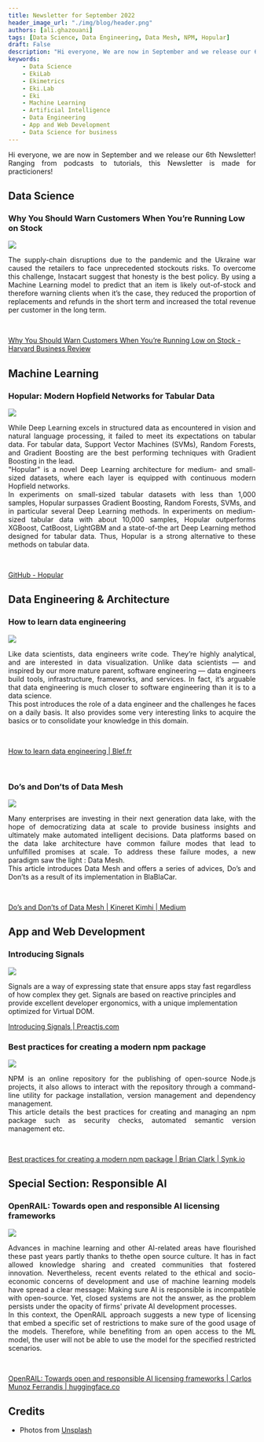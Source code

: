 ```yaml
---
title: Newsletter for September 2022
header_image_url: "./img/blog/header.png"
authors: [ali.ghazouani]
tags: [Data Science, Data Engineering, Data Mesh, NPM, Hopular]
draft: False
description: "Hi everyone, We are now in September and we release our 6th Newsletter! Ranging from podcasts to tutorials, this Newsletter is made for practicioners!"
keywords:
    - Data Science
    - EkiLab
    - Ekimetrics
    - Eki.Lab
    - Eki
    - Machine Learning
    - Artificial Intelligence
    - Data Engineering
    - App and Web Development
    - Data Science for business
---
```


<!--truncate-->

<div align="justify"> 
Hi everyone, we are now in September and we release our 6th Newsletter! Ranging from podcasts to tutorials, this Newsletter is made for practicioners!
 </div>



## Data Science 

### Why You Should Warn Customers When You’re Running Low on Stock   

![](img/newsletter_september_2022/DS_article_1.jpg)


<div align="justify"> 
The supply-chain disruptions due to the pandemic and the Ukraine war caused the retailers to face unprecedented stockouts risks. To overcome this challenge, Instacart suggest that honesty is the best policy. By using a Machine Learning model to predict that an item is likely out-of-stock and therefore warning clients when it’s the case, they reduced the proportion of replacements and refunds in the short term and increased the total revenue per customer in the long term. 
 </div>

 <p>&nbsp;</p>

[Why You Should Warn Customers When You’re Running Low on Stock - Harvard Business Review](https://hbr.org/2022/09/why-you-should-warn-customers-when-youre-running-low-on-stock)


## Machine Learning

### Hopular: Modern Hopfield Networks for Tabular Data

![](img/newsletter_september_2022/ML_DL.jpg)

<div align="justify"> 
While Deep Learning excels in structured data as encountered in vision and natural language processing, it failed to meet its expectations on tabular data. For tabular data, Support Vector Machines (SVMs), Random Forests, and Gradient Boosting are the best performing techniques with Gradient Boosting in the lead. 
 </div>

<div align="justify"> 
"Hopular" is a novel Deep Learning architecture for medium- and small-sized datasets, where each layer is equipped with continuous modern Hopfield networks.
 </div>

<div align="justify"> 
In experiments on small-sized tabular datasets with less than 1,000 samples, Hopular surpasses Gradient Boosting, Random Forests, SVMs, and in particular several Deep Learning methods. In experiments on medium-sized tabular data with about 10,000 samples, Hopular outperforms XGBoost, CatBoost, LightGBM and a state-of-the art Deep Learning method designed for tabular data. Thus, Hopular is a strong alternative to these methods on tabular data.
 </div>

<p>&nbsp;</p>


[GitHub - Hopular](https://ml-jku.github.io/hopular/)

## Data Engineering & Architecture


### How to learn data engineering

![](img/newsletter_september_2022/DE_article_1.jpg)

<div align="justify"> 
Like data scientists, data engineers write code. They’re highly analytical, and are interested in data visualization. Unlike data scientists — and inspired by our more mature parent, software engineering — data engineers build tools, infrastructure, frameworks, and services. In fact, it’s arguable that data engineering is much closer to software engineering than it is to a data science.
 </div>

<div align="justify"> 
This post introduces the role of a data engineer and the challenges he faces on a daily basis. It also provides some very interesting links to acquire the basics or to consolidate your knowledge in this domain.
 </div>

<p>&nbsp;</p>

[How to learn data engineering | Blef.fr](https://www.blef.fr/learn-data-engineering/)
<p>&nbsp;</p>

### Do’s and Don’ts of Data Mesh

![](img/newsletter_september_2022/DE_article_2.jpg)

<div align="justify"> 
Many enterprises are investing in their next generation data lake, with the hope of democratizing data at scale to provide business insights and ultimately make automated intelligent decisions. Data platforms based on the data lake architecture have common failure modes that lead to unfulfilled promises at scale. To address these failure modes, a new paradigm saw the light : Data Mesh. 
 </div>

<div align="justify"> 
This article introduces Data Mesh and offers a series of advices, Do’s and Don’ts as a result of its implementation in BlaBlaCar. 
 </div>
<p>&nbsp;</p>

[Do’s and Don’ts of Data Mesh | Kineret Kimhi | Medium](https://medium.com/blablacar/dos-and-don-ts-of-data-mesh-e093f1662c2d)


## App and Web Development

### Introducing Signals

![](img/newsletter_september_2022/App_article_1.jpg)

Signals are a way of expressing state that ensure apps stay fast regardless of how complex they get. Signals are based on reactive principles and provide excellent developer ergonomics, with a unique implementation optimized for Virtual DOM.

[Introducing Signals | Preactjs.com](https://preactjs.com/blog/introducing-signals/)

### Best practices for creating a modern npm package

![](img/newsletter_september_2022/App_article_2.jpg)

<div align="justify"> 
NPM is an online repository for the publishing of open-source Node.js projects, it also allows to interact with the repository through a command-line utility for package installation, version management and dependency management. 
 </div>


<div align="justify"> 
This article details the best practices for creating and managing an npm package such as security checks, automated semantic version management etc.
 </div>
<p>&nbsp;</p>

[Best practices for creating a modern npm package | Brian Clark | Synk.io](hhttps://snyk.io/blog/best-practices-create-modern-npm-package/)

## Special Section: Responsible AI 

### OpenRAIL: Towards open and responsible AI licensing frameworks

![](img/newsletter_september_2022/responsible.jpg)

<div align="justify"> 
Advances in machine learning and other AI-related areas have flourished these past years partly thanks to thethe open source culture. It has in fact allowed knowledge sharing and created communities that fostered innovation. Nevertheless, recent events related to the ethical and socio-economic concerns of development and use of machine learning models have spread a clear message: Making sure AI is responsible is incompatible with open-source. Yet, closed systems are not the answer, as the problem persists under the opacity of firms' private AI development processes. 
 </div>

<div align="justify"> 
In this context, the OpenRAIL approach suggests a new type of licensing that embed a specific set of restrictions to make sure of the good usage of the models. Therefore, while benefiting from an open access to the ML model, the user will not be able to use the model for the specified restricted scenarios.
 </div>


<p>&nbsp;</p>


[OpenRAIL: Towards open and responsible AI licensing frameworks | Carlos Munoz Ferrandis | huggingface.co](https://huggingface.co/blog/open_rail)



## Credits
- Photos from <a href="https://unsplash.com">Unsplash</a>

  
